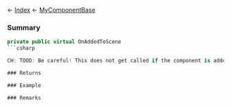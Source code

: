 ← [Index](Api-Index) ← [MyComponentBase](VRage.Game.Components.MyComponentBase)

### Summary

```csharp
private public virtual OnAddedToScene
```csharp

CH: TOOD: Be careful! This does not get called if the component is added to a container that is in the scene already!

### Returns

### Example

### Remarks

